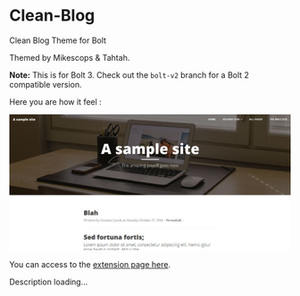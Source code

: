 Clean-Blog
==========

Clean Blog Theme for Bolt

Themed by Mikescops & Tahtah.

**Note:**  This is for Bolt 3. Check out the `bolt-v2` branch for a Bolt 2 compatible version.


Here you are how it feel :


![Clean Blog Screenshot](clean-blog-home.jpg "Clean Blog Screenshot")



You can access to the [extension page here](http://extensions.bolt.cm/view/4db383c5-56da-11e4-866c-43d66b93a270).

Description loading...
